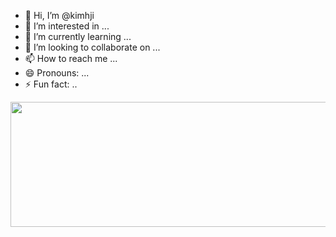 - 👋 Hi, I’m @kimhji
- 👀 I’m interested in ...
- 🌱 I’m currently learning ...
- 💞️ I’m looking to collaborate on ...
- 📫 How to reach me ...
- 😄 Pronouns: ...
- ⚡ Fun fact: ..


<a href="https://github.com/devxb/gitanimals">
  <img
    src="https://render.gitanimals.org/lines/kimhji?pet-id=631871883970174736"
    width="600"
    height="200"
  />
</a>
